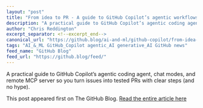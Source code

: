 ```yaml
---
layout: "post"
title: "From idea to PR - A guide to GitHub Copilot’s agentic workflows"
description: "A practical guide to GitHub Copilot’s agentic coding agent, chat modes, and remote MCP server so you..."
author: "Chris Reddington"
excerpt_separator: <!--excerpt_end-->
canonical_url: "https://github.blog/ai-and-ml/github-copilot/from-idea-to-pr-a-guide-to-github-copilots-agentic-workflows/"
tags: "AI_&_ML GitHub_Copilot agentic_AI generative_AI GitHub news"
feed_name: "GitHub Blog"
feed_url: "https://github.blog/feed/"
---
```


A practical guide to GitHub Copilot’s agentic coding agent, chat modes, and remote MCP server so you turn issues into tested PRs with clear steps (and no hype).<!--excerpt_end-->

This post appeared first on The GitHub Blog. [Read the entire article here](https://github.blog/ai-and-ml/github-copilot/from-idea-to-pr-a-guide-to-github-copilots-agentic-workflows/)
